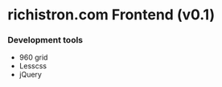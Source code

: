 richistron.com Frontend (v0.1)
===============================

### Development tools
* 960 grid
* Lesscss
* jQuery
